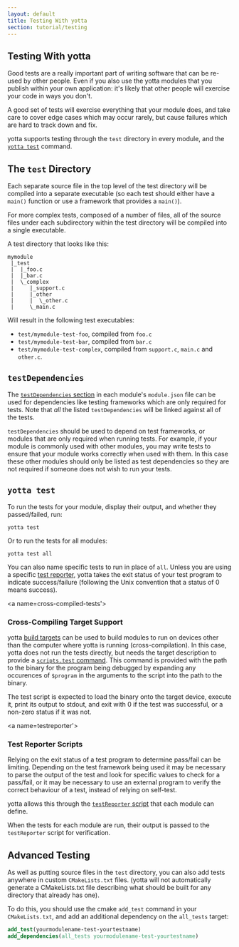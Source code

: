 ```yaml
---
layout: default
title: Testing With yotta
section: tutorial/testing
---
```


## Testing With yotta

Good tests are a really important part of writing software that can be re-used
by other people. Even if you also use the yotta modules that you publish within
your own application: it's likely that other people will exercise your code in
ways you don't.

A good set of tests will exercise everything that your module does, and take
care to cover edge cases which may occur rarely, but cause failures which are
hard to track down and fix.

yotta supports testing through the `test` directory in every module, and the
[`yotta test`](/reference/commands.html#yotta-test) command.


## The `test` Directory

Each separate source file in the top level of the test directory will be
compiled into a separate executable (so each test should either have a `main()`
function or use a framework that provides a `main()`).

For more complex tests, composed of a number of files, all of the source files
under each subdirectory within the test directory will be compiled into a
single executable.

A test directory that looks like this:

```
mymodule
 |_test
 |  |_foo.c
 |  |_bar.c
 |  \_complex
 |     |_support.c
 |     |_other
 |     |  \_other.c
 |     \_main.c
```

Will result in the following test executables:

 * `test/mymodule-test-foo`, compiled from `foo.c`
 * `test/mymodule-test-bar`, compiled from `bar.c`
 * `test/mymodule-test-complex`, compiled from `support.c`, `main.c` and `other.c`.


## `testDependencies`
The [`testDependencies` section](/reference/module.html#testDependencies) in
each module's `module.json` file can be used for dependencies like testing
frameworks which are only required for tests. Note that *all* the listed
`testDependencies` will be linked against all of the tests.

`testDependencies` should be used to depend on test frameworks, or modules that
are only required when running tests. For example, if your module is commonly
used with other modules, you may write tests to ensure that your module works
correctly when used with them. In this case these other modules should only be
listed as test dependencies so they are not required if someone does not wish
to run your tests.

## `yotta test`

To run the tests for your module, display their output, and whether they
passed/failed, run:

```
yotta test
```

Or to run the tests for all modules:

```
yotta test all
```

You can also name specific tests to run in place of `all`. Unless you are using
a specific [test reporter](#testreporter), yotta takes the exit status of your
test program to indicate success/failure (following the Unix convention that a
status of 0 means success).

<a name=cross-compiled-tests'></a>
### Cross-Compiling Target Support

yotta [build targets](/tutorial/targets.html) can be used to build modules to
run on devices other than the computer where yotta is running
(cross-compilation). In this case, yotta does not run the tests directly, but
needs the target description to provide a [`scripts.test`
command](/reference/target.html#scripts). This command is provided with the
path to the binary for the program being debugged by expanding any occurences
of `$program` in the arguments to the script into the path to the binary.

The test script is expected to load the binary onto the target device, execute
it, print its output to stdout, and exit with 0 if the test was successful, or
a non-zero status if it was not.

<a name=testreporter'></a>
### Test Reporter Scripts

Relying on the exit status of a test program to determine pass/fail can be
limiting. Depending on the test framework being used it may be necessary to
parse the output of the test and look for specific values to check for a
pass/fail, or it may be necessary to use an external program to verify the
correct behaviour of a test, instead of relying on self-test.

yotta allows this through the [`testReporter`
script](/reference/module.html#scripts) that each module can define.

When the tests for each module are run, their output is passed to the
`testReporter` script for verification.


<a name='advanced'></a>
## Advanced Testing

As well as putting source files in the `test` directory, you can also add tests
anywhere in custom `CMakeLists.txt` files. (yotta will not automatically
generate a CMakeLists.txt file describing what should be built for any
directory that already has one).

To do this, you should use the cmake `add_test` command in your
`CMakeLists.txt`, and add an additional dependency on the `all_tests` target:

```CMake
add_test(yourmodulename-test-yourtestname)
add_dependencies(all_tests yourmodulename-test-yourtestname)
```

